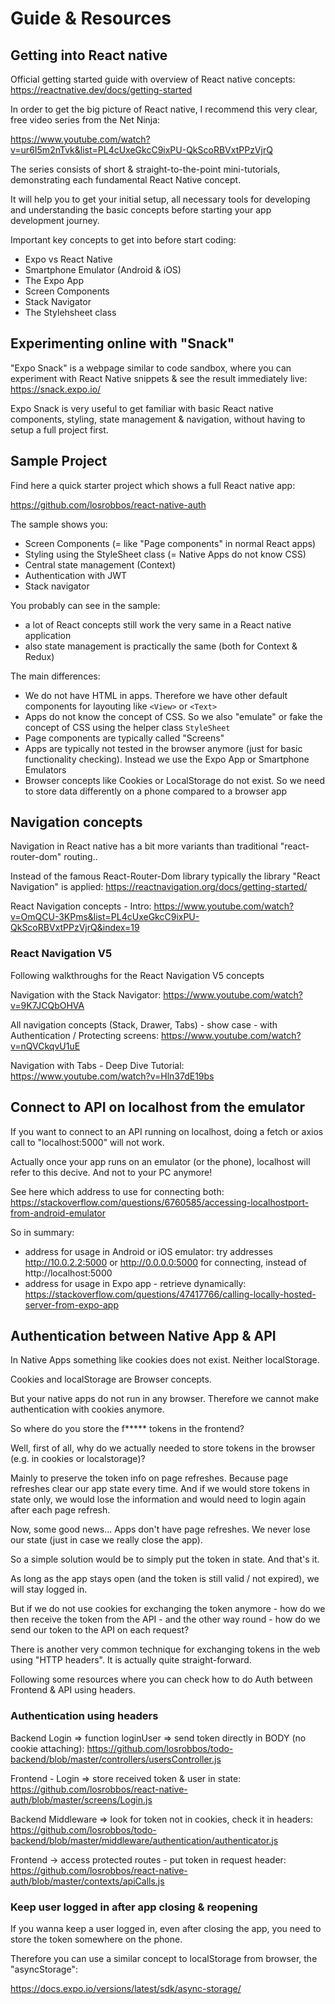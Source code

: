 # Guide & Resources

## Getting into React native

Official getting started guide with overview of React native concepts:
https://reactnative.dev/docs/getting-started

In order to get the big picture of React native, I recommend this very clear, free video series from the Net Ninja:

https://www.youtube.com/watch?v=ur6I5m2nTvk&list=PL4cUxeGkcC9ixPU-QkScoRBVxtPPzVjrQ

The series consists of short & straight-to-the-point mini-tutorials, demonstrating each fundamental React Native concept.

It will help you to get your initial setup, all necessary tools for developing and understanding the basic concepts before starting your app development journey.

Important key concepts to get into before start coding:
- Expo vs React Native
- Smartphone Emulator (Android & iOS)
- The Expo App
- Screen Components
- Stack Navigator
- The Stylehsheet class

## Experimenting online with "Snack"

"Expo Snack" is a webpage similar to code sandbox, where you can experiment with React Native snippets & see the result immediately live: https://snack.expo.io/

Expo Snack is very useful to get familiar with basic React native components, styling, state management & navigation, without having to setup a full project first.

## Sample Project

Find here a quick starter project which shows a full React native app: 

https://github.com/losrobbos/react-native-auth

The sample shows you:

- Screen Components (= like "Page components" in normal React apps)
- Styling using the StyleSheet class (= Native Apps do not know CSS)
- Central state management (Context)
- Authentication with JWT
- Stack navigator

You probably can see in the sample:
- a lot of React concepts still work the very same in a React native application
- also state management is practically the same (both for Context & Redux)

The main differences:
- We do not have HTML in apps. Therefore we have other default components for layouting like `<View>` or `<Text>`
- Apps do not know the concept of CSS. So we also "emulate" or fake the concept of CSS using the helper class `StyleSheet`
- Page components are typically called "Screens"
- Apps are typically not tested in the browser anymore (just for basic functionality checking). Instead we use the Expo App or Smartphone Emulators
- Browser concepts like Cookies or LocalStorage do not exist. So we need to store data differently on a phone compared to a browser app


## Navigation concepts

Navigation in React native has a bit more variants than traditional "react-router-dom" routing..

Instead of the famous React-Router-Dom library typically the library "React Navigation" is applied:
https://reactnavigation.org/docs/getting-started/

React Navigation concepts - Intro: 
https://www.youtube.com/watch?v=OmQCU-3KPms&list=PL4cUxeGkcC9ixPU-QkScoRBVxtPPzVjrQ&index=19

### React Navigation V5

Following walkthroughs for the React Navigation V5 concepts

Navigation with the Stack Navigator:
https://www.youtube.com/watch?v=9K7JCQbOHVA

All navigation concepts (Stack, Drawer, Tabs) - show case - with Authentication / Protecting screens:
https://www.youtube.com/watch?v=nQVCkqvU1uE

Navigation with Tabs - Deep Dive Tutorial: https://www.youtube.com/watch?v=Hln37dE19bs


## Connect to API on localhost from the emulator

If you want to connect to an API running on localhost, doing a fetch or axios call to "localhost:5000" will not work.

Actually once your app runs on an emulator (or the phone), localhost will refer to this decive. And not to your PC anymore!

See here which address to use for connecting both:
https://stackoverflow.com/questions/6760585/accessing-localhostport-from-android-emulator

So in summary: 
- address for usage in Android or iOS emulator: try addresses http://10.0.2.2:5000 or http://0.0.0.0:5000 for connecting, instead of http://localhost:5000
- address for usage in Expo app - retrieve dynamically: https://stackoverflow.com/questions/47417766/calling-locally-hosted-server-from-expo-app

## Authentication between Native App & API

In Native Apps something like cookies does not exist. Neither localStorage. 

Cookies and localStorage are Browser concepts.

But your native apps do not run in any browser. Therefore we cannot make authentication with cookies anymore. 

So where do you store the f***** tokens in the frontend?

Well, first of all, why do we actually needed to store tokens in the browser (e.g. in cookies or localstorage)?

Mainly to preserve the token info on page refreshes. Because page refreshes clear our app state every time. And if we would store tokens in state only, we would lose the information and would need to login again after each page refresh.

Now, some good news... Apps don't have page refreshes. We never lose our state (just in case we really close the app). 

So a simple solution would be to simply put the token in state. And that's it.

As long as the app stays open (and the token is still valid / not expired), we will stay logged in.

But if we do not use cookies for exchanging the token anymore - how do we then receive the token from the API - and the other way round - how do we send our token to the API on each request?

There is another very common technique for exchanging tokens in the web using "HTTP headers". It is actually quite straight-forward.

Following some resources where you can check how to do Auth between Frontend & API using headers.

### Authentication using headers

Backend Login => function loginUser => send token directly in BODY (no cookie attaching):
https://github.com/losrobbos/todo-backend/blob/master/controllers/usersController.js

Frontend - Login => store received token & user in state:
https://github.com/losrobbos/react-native-auth/blob/master/screens/Login.js

Backend Middleware => look for token not in cookies, check it in headers:
https://github.com/losrobbos/todo-backend/blob/master/middleware/authentication/authenticator.js

Frontend -> access protected routes - put token in request header:
https://github.com/losrobbos/react-native-auth/blob/master/contexts/apiCalls.js


### Keep user logged in after app closing & reopening

If you wanna keep a user logged in, even after closing the app, you need to store the token somewhere on the phone.

Therefore you can use a similar concept to localStorage from browser, the "asyncStorage":

https://docs.expo.io/versions/latest/sdk/async-storage/

